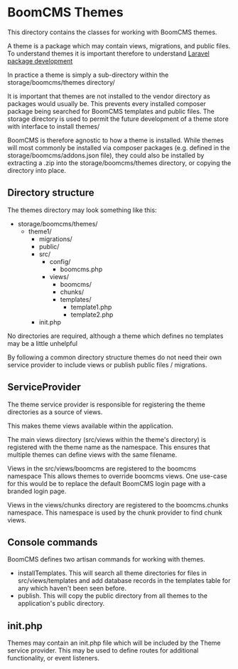 # BoomCMS Themes

This directory contains the classes for working with BoomCMS themes.

A theme is a package which may contain views, migrations, and public files.
To understand themes it is important therefore to understand [Laravel package development](https://laravel.com/docs/5.4/packages)

In practice a theme is simply a sub-directory within the storage/boomcms/themes directory/

It is important that themes are not installed to the vendor directory as packages would usually be.
This prevents every installed composer package being searched for BoomCMS templates and public files.
The storage directory is used to permit the future development of a theme store with interface to install themes/

BoomCMS is therefore agnostic to how a theme is installed.
While themes will most commonly be installed via composer packages (e.g. defined in the storage/boomcms/addons.json file),
they could also be installed by extracting a .zip into the storage/boomcms/themes directory, or copying the directory into place.

## Directory structure
The themes directory may look something like this:
 
- storage/boomcms/themes/
  - theme1/
    - migrations/
    - public/
    - src/
      - config/
        - boomcms.php
      - views/
        - boomcms/
        - chunks/
        - templates/
          - template1.php
          - template2.php
    - init.php

No directories are required, although a theme which defines no templates may be a little unhelpful

By following a common directory structure themes do not need their own service provider
to include views or publish public files / migrations.

## ServiceProvider

The theme service provider is responsible for registering the theme directories as a source of views.

This makes theme views available within the application.

The main views directory (src/views within the theme's directory) is registered with the theme name as the namespace.
This ensures that multiple themes can define views with the same filename.

Views in the src/views/boomcms are registered to the boomcms namespace
This allows themes to override boomcms views.
One use-case for this would be to replace the default BoomCMS login page with a branded login page.

Views in the views/chunks directory are registered to the boomcms.chunks namespace.
This namespace is used by the chunk provider to find chunk views.

## Console commands

BoomCMS defines two artisan commands for working with themes.

- installTemplates. This will search all theme directories for files in src/views/templates and add database records in the templates table for any which haven't been seen before.
- publish. This will copy the public directory from all themes to the application's public directory.

## init.php

Themes may contain an init.php file which will be included by the Theme service provider.
This may be used to define routes for additional functionality, or event listeners.
